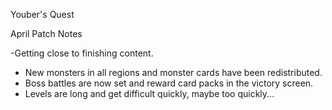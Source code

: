 Youber's Quest

April Patch Notes

-Getting close to finishing content.

- New monsters in all regions and monster cards have been redistributed.
- Boss battles are now set and reward card packs in the victory screen.
- Levels are long and get difficult quickly, maybe too quickly...
